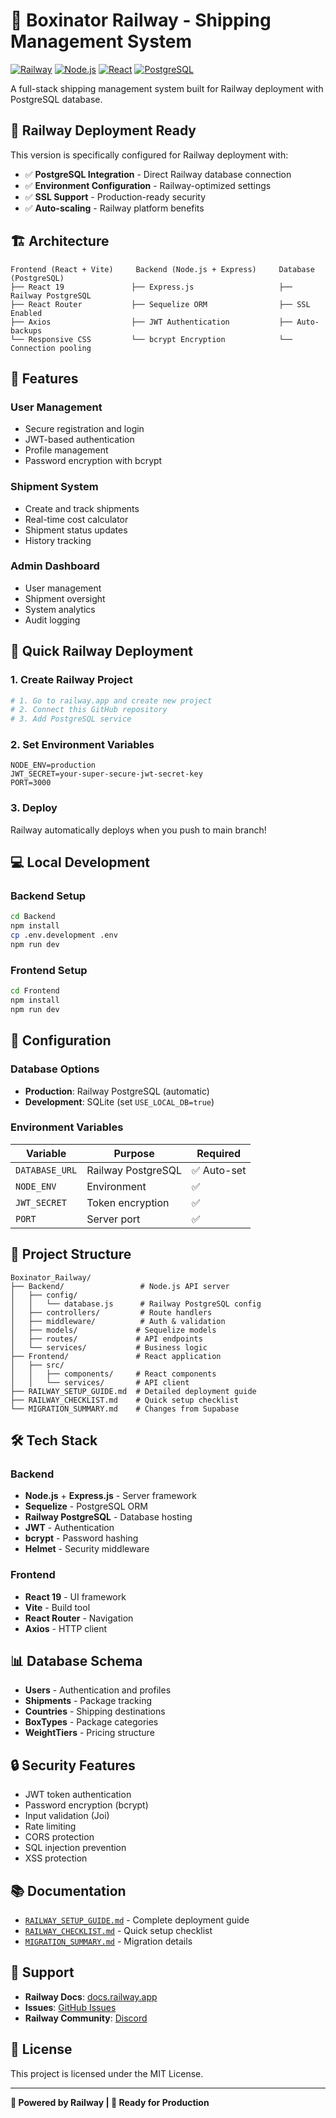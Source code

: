 # 🚂 Boxinator Railway - Shipping Management System

[![Railway](https://img.shields.io/badge/Railway-Deployed-success)](https://railway.app)
[![Node.js](https://img.shields.io/badge/Node.js-18+-green)](https://nodejs.org)
[![React](https://img.shields.io/badge/React-19+-blue)](https://reactjs.org)
[![PostgreSQL](https://img.shields.io/badge/PostgreSQL-Railway-blue)](https://railway.app)

A full-stack shipping management system built for Railway deployment with PostgreSQL database.

## 🚀 **Railway Deployment Ready**

This version is specifically configured for Railway deployment with:
- ✅ **PostgreSQL Integration** - Direct Railway database connection
- ✅ **Environment Configuration** - Railway-optimized settings  
- ✅ **SSL Support** - Production-ready security
- ✅ **Auto-scaling** - Railway platform benefits

## 🏗️ **Architecture**

```
Frontend (React + Vite)     Backend (Node.js + Express)     Database (PostgreSQL)
├── React 19               ├── Express.js                   ├── Railway PostgreSQL
├── React Router           ├── Sequelize ORM                ├── SSL Enabled
├── Axios                  ├── JWT Authentication           ├── Auto-backups
└── Responsive CSS         └── bcrypt Encryption            └── Connection pooling
```

## 🎯 **Features**

### **User Management**
- Secure registration and login
- JWT-based authentication  
- Profile management
- Password encryption with bcrypt

### **Shipment System**
- Create and track shipments
- Real-time cost calculator
- Shipment status updates
- History tracking

### **Admin Dashboard**
- User management
- Shipment oversight
- System analytics
- Audit logging

## 🚀 **Quick Railway Deployment**

### **1. Create Railway Project**
```bash
# 1. Go to railway.app and create new project
# 2. Connect this GitHub repository
# 3. Add PostgreSQL service
```

### **2. Set Environment Variables**
```env
NODE_ENV=production
JWT_SECRET=your-super-secure-jwt-secret-key
PORT=3000
```

### **3. Deploy**
Railway automatically deploys when you push to main branch!

## 💻 **Local Development**

### **Backend Setup**
```bash
cd Backend
npm install
cp .env.development .env
npm run dev
```

### **Frontend Setup**  
```bash
cd Frontend
npm install
npm run dev
```

## 🔧 **Configuration**

### **Database Options**
- **Production**: Railway PostgreSQL (automatic)
- **Development**: SQLite (set `USE_LOCAL_DB=true`)

### **Environment Variables**

| Variable | Purpose | Required |
|----------|---------|----------|
| `DATABASE_URL` | Railway PostgreSQL | ✅ Auto-set |
| `NODE_ENV` | Environment | ✅ |
| `JWT_SECRET` | Token encryption | ✅ |
| `PORT` | Server port | ✅ |

## 📁 **Project Structure**

```
Boxinator_Railway/
├── Backend/                 # Node.js API server
│   ├── config/
│   │   └── database.js      # Railway PostgreSQL config
│   ├── controllers/         # Route handlers
│   ├── middleware/          # Auth & validation
│   ├── models/             # Sequelize models
│   ├── routes/             # API endpoints
│   └── services/           # Business logic
├── Frontend/               # React application
│   ├── src/
│   │   ├── components/     # React components
│   │   └── services/       # API client
├── RAILWAY_SETUP_GUIDE.md  # Detailed deployment guide
├── RAILWAY_CHECKLIST.md    # Quick setup checklist  
└── MIGRATION_SUMMARY.md    # Changes from Supabase
```

## 🛠️ **Tech Stack**

### **Backend**
- **Node.js** + **Express.js** - Server framework
- **Sequelize** - PostgreSQL ORM  
- **Railway PostgreSQL** - Database hosting
- **JWT** - Authentication
- **bcrypt** - Password hashing
- **Helmet** - Security middleware

### **Frontend**  
- **React 19** - UI framework
- **Vite** - Build tool
- **React Router** - Navigation
- **Axios** - HTTP client

## 📊 **Database Schema**

- **Users** - Authentication and profiles
- **Shipments** - Package tracking
- **Countries** - Shipping destinations  
- **BoxTypes** - Package categories
- **WeightTiers** - Pricing structure

## 🔒 **Security Features**

- JWT token authentication
- Password encryption (bcrypt)
- Input validation (Joi)
- Rate limiting
- CORS protection
- SQL injection prevention
- XSS protection

## 📚 **Documentation**

- [`RAILWAY_SETUP_GUIDE.md`](./RAILWAY_SETUP_GUIDE.md) - Complete deployment guide
- [`RAILWAY_CHECKLIST.md`](./RAILWAY_CHECKLIST.md) - Quick setup checklist
- [`MIGRATION_SUMMARY.md`](./MIGRATION_SUMMARY.md) - Migration details

## 🚨 **Support**

- **Railway Docs**: [docs.railway.app](https://docs.railway.app)
- **Issues**: [GitHub Issues](https://github.com/Ramshiva1905/Boxinator_railyway/issues)
- **Railway Community**: [Discord](https://discord.gg/railway)

## 📄 **License**

This project is licensed under the MIT License.

---

**🚂 Powered by Railway | 🚀 Ready for Production**

